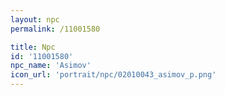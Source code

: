 ```yaml
---
layout: npc
permalink: /11001580

title: Npc
id: '11001580'
npc_name: 'Asimov'
icon_url: 'portrait/npc/02010043_asimov_p.png'
---
```


